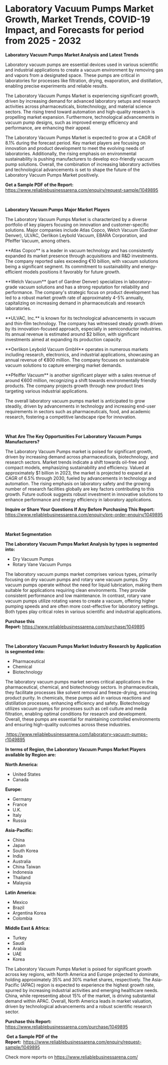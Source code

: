 <p><h1>Laboratory Vacuum Pumps Market Growth, Market Trends, COVID-19 Impact, and Forecasts for period from 2025 - 2032</h1></p><p><strong>Laboratory Vacuum Pumps Market Analysis and Latest Trends</strong></p>
<p><p>Laboratory vacuum pumps are essential devices used in various scientific and industrial applications to create a vacuum environment by removing gas and vapors from a designated space. These pumps are critical in laboratories for processes like filtration, drying, evaporation, and distillation, enabling precise experiments and reliable results.</p><p>The Laboratory Vacuum Pumps Market is experiencing significant growth, driven by increasing demand for advanced laboratory setups and research activities across pharmaceuticals, biotechnology, and material science sectors. The rising trend toward automation and high-quality research is propelling market expansion. Furthermore, technological advancements in vacuum pump designs, such as improved energy efficiency and performance, are enhancing their appeal.</p><p>The Laboratory Vacuum Pumps Market is expected to grow at a CAGR of 8.1% during the forecast period. Key market players are focusing on innovation and product development to meet the evolving needs of laboratories. Additionally, the rising emphasis on environmental sustainability is pushing manufacturers to develop eco-friendly vacuum pump solutions. Overall, the combination of increasing laboratory activities and technological advancements is set to shape the future of the Laboratory Vacuum Pumps Market positively.</p></p>
<p><strong>Get a Sample PDF of the Report:&nbsp;</strong> <a href="https://www.reliablebusinessarena.com/enquiry/request-sample/1049895?utm_campaign=2805&utm_medium=2&utm_source=Github&utm_content=ia&utm_term=10042025&utm_id=laboratory-vacuum-pumps">https://www.reliablebusinessarena.com/enquiry/request-sample/1049895</a></p>
<p>&nbsp;</p>
<p><strong>Laboratory Vacuum Pumps Major Market Players</strong></p>
<p><p>The Laboratory Vacuum Pumps Market is characterized by a diverse portfolio of key players focusing on innovation and customer-specific solutions. Major companies include Atlas Copco, Welch Vacuum (Gardner Denver), ULVAC, Oerlikon Leybold Vacuum, EBARA Corporation, and Pfeiffer Vacuum, among others.</p><p>**Atlas Copco** is a leader in vacuum technology and has consistently expanded its market presence through acquisitions and R&D investments. The company reported sales exceeding €10 billion, with vacuum solutions being a significant segment. Its commitment to sustainability and energy-efficient models positions it favorably for future growth.</p><p>**Welch Vacuum** (part of Gardner Denver) specializes in laboratory-grade vacuum solutions and has a strong reputation for reliability and performance. The company's strategic focus on product development has led to a robust market growth rate of approximately 4-5% annually, capitalizing on increasing demand in pharmaceuticals and research laboratories.</p><p>**ULVAC, Inc.** is known for its technological advancements in vacuum and thin-film technology. The company has witnessed steady growth driven by its innovation-focused approach, especially in semiconductor industries. Its annual revenue is estimated around $2 billion, with significant investments aimed at expanding its production capacity.</p><p>**Oerlikon Leybold Vacuum GmbH** operates in numerous markets including research, electronics, and industrial applications, showcasing an annual revenue of €800 million. The company focuses on sustainable vacuum solutions to capture emerging market demands.</p><p>**Pfeiffer Vacuum** is another significant player with a sales revenue of around €600 million, recognizing a shift towards environmentally friendly products. The company projects growth through new product lines targeting various industrial applications.</p><p>The overall laboratory vacuum pumps market is anticipated to grow steadily, driven by advancements in technology and increasing end-user requirements in sectors such as pharmaceuticals, food, and academic research, fostering a competitive landscape ripe for innovation.</p></p>
<p>&nbsp;</p>
<p><strong>What Are The Key Opportunities For Laboratory Vacuum Pumps Manufacturers?</strong></p>
<p><p>The Laboratory Vacuum Pumps market is poised for significant growth, driven by increasing demand across pharmaceuticals, biotechnology, and research sectors. Market trends indicate a shift towards oil-free and compact models, emphasizing sustainability and efficiency. Valued at approximately $1 billion in 2023, the market is projected to expand at a CAGR of 6.5% through 2030, fueled by advancements in technology and automation. The rising emphasis on laboratory safety and the growing number of research facilities globally are key factors contributing to this growth. Future outlook suggests robust investment in innovative solutions to enhance performance and energy efficiency in laboratory applications.</p></p>
<p><strong>Inquire or Share Your Questions If Any Before Purchasing This Report:</strong> <a href="https://www.reliablebusinessarena.com/enquiry/pre-order-enquiry/1049895?utm_campaign=2805&utm_medium=2&utm_source=Github&utm_content=ia&utm_term=10042025&utm_id=laboratory-vacuum-pumps">https://www.reliablebusinessarena.com/enquiry/pre-order-enquiry/1049895</a></p>
<p>&nbsp;</p>
<p><strong>Market Segmentation</strong></p>
<p><strong>The Laboratory Vacuum Pumps Market Analysis by types is segmented into:</strong></p>
<p><ul><li>Dry Vacuum Pumps</li><li>Rotary Vane Vacuum Pumps</li></ul></p>
<p><p>The laboratory vacuum pumps market comprises various types, primarily focusing on dry vacuum pumps and rotary vane vacuum pumps. Dry vacuum pumps operate without the need for liquid lubrication, making them suitable for applications requiring clean environments. They provide consistent performance and low maintenance. In contrast, rotary vane vacuum pumps utilize rotating vanes to create a vacuum, offering higher pumping speeds and are often more cost-effective for laboratory settings. Both types play critical roles in various scientific and industrial applications.</p></p>
<p><strong>Purchase this Report:&nbsp;</strong><a href="https://www.reliablebusinessarena.com/purchase/1049895?utm_campaign=2805&utm_medium=2&utm_source=Github&utm_content=ia&utm_term=10042025&utm_id=laboratory-vacuum-pumps">https://www.reliablebusinessarena.com/purchase/1049895</a></p>
<p>&nbsp;</p>
<p><strong>The Laboratory Vacuum Pumps Market Industry Research by Application is segmented into:</strong></p>
<p><ul><li>Pharmaceutical</li><li>Chemical</li><li>Biotechnology</li></ul></p>
<p><p>The laboratory vacuum pumps market serves critical applications in the pharmaceutical, chemical, and biotechnology sectors. In pharmaceuticals, they facilitate processes like solvent removal and freeze-drying, ensuring product purity. In chemicals, these pumps aid in various reactions and distillation processes, enhancing efficiency and safety. Biotechnology utilizes vacuum pumps for processes such as cell culture and media filtration, enabling optimal conditions for research and development. Overall, these pumps are essential for maintaining controlled environments and ensuring high-quality outcomes across these industries.</p></p>
<p><a href="https://www.reliablebusinessarena.com/laboratory-vacuum-pumps-r1049895?utm_campaign=2805&utm_medium=2&utm_source=Github&utm_content=ia&utm_term=10042025&utm_id=laboratory-vacuum-pumps">&nbsp;https://www.reliablebusinessarena.com/laboratory-vacuum-pumps-r1049895</a></p>
<p><strong>In terms of Region, the Laboratory Vacuum Pumps Market Players available by Region are:</strong></p>
<p>
    <p> <strong> North America: </strong>
        <ul>
            <li>United States</li>
            <li>Canada</li>
        </ul>
        </p> 
    <p> <strong> Europe: </strong>
        <ul>
            <li>Germany</li>
            <li>France</li>
            <li>U.K.</li>
            <li>Italy</li>
            <li>Russia</li>
        </ul>
        </p> 
    <p> <strong> Asia-Pacific: </strong>
        <ul>
            <li>China</li>
            <li>Japan</li>
            <li>South Korea</li>
            <li>India</li>
            <li>Australia</li>
            <li>China Taiwan</li>
            <li>Indonesia</li>
            <li>Thailand</li>
            <li>Malaysia</li>
        </ul>
        </p> 
    <p> <strong> Latin America: </strong>
        <ul>
            <li>Mexico</li>
            <li>Brazil</li>
            <li>Argentina Korea</li>
            <li>Colombia</li>
        </ul>
        </p> 
    <p> <strong> Middle East & Africa: </strong>
        <ul>
            <li>Turkey</li>
            <li>Saudi</li>
            <li>Arabia</li>
            <li>UAE</li>
            <li>Korea</li>
        </ul>
    </p>
    </p>
<p><p>The Laboratory Vacuum Pumps Market is poised for significant growth across key regions, with North America and Europe projected to dominate, holding approximately 35% and 30% market shares, respectively. The Asia-Pacific (APAC) region is expected to experience the highest growth rate, spurred by increasing industrial activities and emerging healthcare needs. China, while representing about 15% of the market, is driving substantial demand within APAC. Overall, North America leads in market valuation, driven by technological advancements and a robust scientific research sector.</p></p>
<p><strong>Purchase this Report: </strong><a href="https://www.reliablebusinessarena.com/purchase/1049895?utm_campaign=2805&utm_medium=2&utm_source=Github&utm_content=ia&utm_term=10042025&utm_id=laboratory-vacuum-pumps">https://www.reliablebusinessarena.com/purchase/1049895</a></p>
<p>&nbsp;<strong>Get a Sample PDF of the Report:&nbsp;&nbsp;</strong><a href="https://www.reliablebusinessarena.com/enquiry/request-sample/1049895?utm_campaign=2805&utm_medium=2&utm_source=Github&utm_content=ia&utm_term=10042025&utm_id=laboratory-vacuum-pumps">https://www.reliablebusinessarena.com/enquiry/request-sample/1049895</a></p>
<p><strong></strong></p>
<p>Check more reports on <a href="https://www.reliablebusinessarena.com/?utm_campaign=2805&utm_medium=2&utm_source=Github&utm_content=ia&utm_term=10042025&utm_id=laboratory-vacuum-pumps">https://www.reliablebusinessarena.com/</a></p>